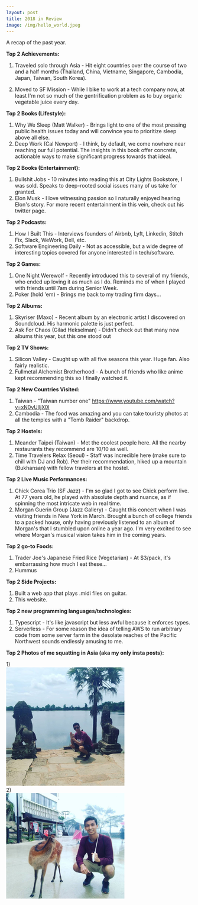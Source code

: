 ```yaml
---
layout: post
title: 2018 in Review
image: /img/hello_world.jpeg
---
```


A recap of the past year.

**Top 2 Achievements:**

1) Traveled solo through Asia - Hit eight countries over the course of two and a half months (Thailand, China, Vietname, Singapore, Cambodia, Japan, Taiwan, South Korea).<br>
<!-- 2) Benched a plate - While finding a job was pretty satisfying, this was more years in the making. -->
<!-- moved to the SF Mission. In addition to biking to work at a tech company, I'm about one third of the way done complete with a transformation toward shameless SF hipster (obvious next steps would include drinking organic juice daily...). -->
2) Moved to SF Mission - While I bike to work at a tech company now, at least I'm not so much of the gentrification problem as to buy organic vegetable juice every day.

**Top 2 Books (Lifestyle):**

1) Why We Sleep (Matt Walker) - Brings light to one of the most pressing public health issues today and will convince you to prioritize sleep above all else.<br>
2) Deep Work (Cal Newport) - I think, by default, we come nowhere near reaching our full potential. The insights in this book offer concrete, actionable ways to make significant progress towards that ideal.

**Top 2 Books (Entertainment):**

1) Bullshit Jobs - 10 minutes into reading this at City Lights Bookstore, I was sold. Speaks to deep-rooted social issues many of us take for granted.<br>
2) Elon Musk - I love witnessing passion so I naturally enjoyed hearing Elon's story. For more recent entertainment in this vein, check out his twitter page.

**Top 2 Podcasts:**

1) How I Built This - Interviews founders of Airbnb, Lyft, Linkedin, Stitch Fix, Slack, WeWork, Dell, etc.<br>
2) Software Engineering Daily - Not as accessible, but a wide degree of interesting topics covered for anyone interested in tech/software.

**Top 2 Games:**

1) One Night Werewolf - Recently introduced this to several of my friends, who ended up loving it as much as I do. Reminds me of when I played with friends until 7am during Senior Week.<br>
2) Poker (hold 'em) - Brings me back to my trading firm days...

**Top 2 Albums:**

1) Skyriser (Maxo) - Recent album by an electronic artist I discovered on Soundcloud. His harmonic palette is just perfect.<br>
2) Ask For Chaos (Gilad Hekselman) - Didn't check out that many new albums this year, but this one stood out

**Top 2 TV Shows:**

1) Silicon Valley - Caught up with all five seasons this year. Huge fan. Also fairly realistic.<br>
2) Fullmetal Alchemist Brotherhood - A bunch of friends who like anime kept recommending this so I finally watched it.

**Top 2 New Countries Visited:**

1) Taiwan - "Taiwan number one" https://www.youtube.com/watch?v=xN0vUlljX0I<br>
2) Cambodia - The food was amazing and you can take touristy photos at all the temples with a "Tomb Raider" backdrop.

**Top 2 Hostels:**

1) Meander Taipei (Taiwan) - Met the coolest people here. All the nearby restaurants they recommend are 10/10 as well.<br>
2) Time Travelers Relax (Seoul) - Staff was incredible here (make sure to chill with DJ and Rob). Per their recommendation, hiked up a mountain (Bukhansan) with fellow travelers at the hostel.

**Top 2 Live Music Performances:**

1) Chick Corea Trio (SF Jazz) - I'm so glad I got to see Chick perform live. At 77 years old, he played with absolute depth and nuance, as if spinning the most intricate web in real time.<br>
2) Morgan Guerin Group (Jazz Gallery) - Caught this concert when I was visiting friends in New York in March. Brought a bunch of college friends to a packed house, only having previously listened to an album of Morgan's that I stumbled upon online a year ago. I'm very excited to see where Morgan's musical vision takes him in the coming years.

**Top 2 go-to Foods:**

1) Trader Joe's Japanese Fried Rice (Vegetarian) - At $3/pack, it's embarrassing how much I eat these...<br>
2) Hummus

**Top 2 Side Projects:**

1) Built a web app that plays .midi files on guitar.<br>
2) This website.

**Top 2 new programming languages/technologies:**

1) Typescript - It's like javascript but less awful because it enforces types.<br>
2) Serverless - For some reason the idea of telling AWS to run arbitrary code from some server farm in the desolate reaches of the Pacific Northwest sounds endlessly amusing to me.

**Top 2 Photos of me squatting in Asia (aka my only insta posts):**

1)<br>
<img src="/img/siem_reap.jpg" width="320"><br>
2)<br>
<img src="/img/deer.jpg" width="320">

<!-- **Top 2 Sporting Events:**

1) US Open day 1 🎾<br>
2) US Open day 2 🎾🎾 -->

